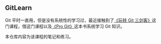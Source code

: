 ## GitLearn

Git 平时一直用，但是没有系统性的学习过，最近接触到了[《玩转 Git 三剑客》](https://time.geekbang.org/course/intro/145?code=o9e8mlOfOwtb-R97tPjzT2oifElj8ToMC7H2CDYtWOQ%3D&amp%3Bamp%3Butm_term=SPoster)这门课程，借这门课程以及[《Pro Git》](https://git-scm.com/book/zh/v2)这本书系统学习 Git 知识。

本仓库内容为该课程的笔记和练习。
